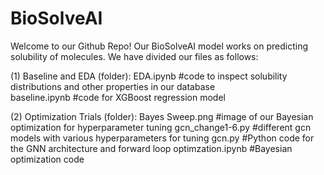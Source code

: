 # BioSolveAI
Welcome to our Github Repo! Our BioSolveAI model works on predicting solubility of molecules. We have divided our files as follows:

(1) Baseline and EDA (folder):
    EDA.ipynb #code to inspect solubility distributions and other properties in our database  
    baseline.ipynb #code for XGBoost regression model  

(2) Optimization Trials (folder):
    Bayes Sweep.png #image of our Bayesian optimization for hyperparameter tuning 
    gcn_change1-6.py #different gcn models with various hyperparameters for tuning 
    gcn.py #Python code for the GNN architecture and forward loop
    optimzation.ipynb #Bayesian optimization code 